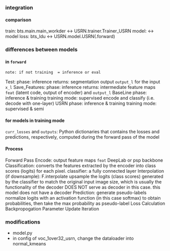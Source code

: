 ### integration
#### comparison
train: bts.main.main_workder <-> USRN.trainer.Trainer_USRN 
model: <-> model 
loss: bts_ldu <-> USRN.model.USRN(.forward)    

### differences between models
#### in `forward` 
    note: if not training  = inference or eval
Test: 
    phase: inference 
    returns: segmentation output `output_l` for the input `x_l`
Save_Features: 
    phase: inference 
    returns: intermediate feature maps `feat` (latent code, output of encoder) and  `output_l` 
BaseLine
    phase: inference & training
    training mode: supervised
    encode and classify (i.e. decode with one-layer)
USRN
    phase: inference & training
    training mode: supervised & semi

#### for models in training mode
`curr_losses` and `outputs`: Python dictionaries that contains the losses and predictions, respectively, computed during the forward pass of the model

#### Process
Forward Pass
    Encode: 
        output feature maps `feat`
        DeepLab or psp backbone
    Classification: 
        converts the features extracted by the encoder into class scores (logits) for each pixel. classifier: a fully connected layer
    Interpolation (if downsample): 
        F.interpolate upsample the logits (class scores) generated by the classifier to match the original input image size, which is usually the functionality of the decoder
        DOES NOT serve as decoder in this case. this model does not have a decoder
    Prediction: generate pseudo-labels
        normalize logits with an activation function (in this case softmax) to obtain probabilities, then take the max probability as pseudo-label
Loss Calculation
Backpropogation
Parameter Update
Iteration

### modifications
- model.py
- in config of voc_1over32_usrn, change the dataloader into normal_kmeans
